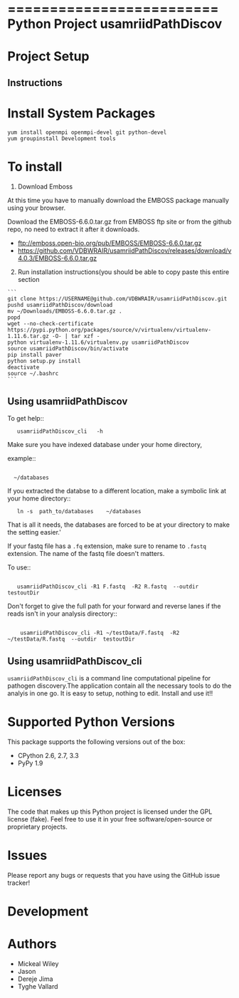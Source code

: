 =========================
 Python Project usamriidPathDiscov
=========================


Project Setup
=============

Instructions
------------

# Install System Packages

  ```
  yum install openmpi openmpi-devel git python-devel
  yum groupinstall Development tools
  ```
  
# To install

  1. Download Emboss

   At this time you have to manually download the EMBOSS package manually using your browser.
   
   Download the EMBOSS-6.6.0.tar.gz from EMBOSS ftp site or from the github repo, no need to extract it after it downloads.
   - ftp://emboss.open-bio.org/pub/EMBOSS/EMBOSS-6.6.0.tar.gz
   - https://github.com/VDBWRAIR/usamriidPathDiscov/releases/download/v4.0.3/EMBOSS-6.6.0.tar.gz

  2. Run installation instructions(you should be able to copy paste this entire section

    ```
    git clone https://USERNAME@github.com/VDBWRAIR/usamriidPathDiscov.git
    pushd usamriidPathDiscov/download
    mv ~/Downloads/EMBOSS-6.6.0.tar.gz .
    popd
    wget --no-check-certificate https://pypi.python.org/packages/source/v/virtualenv/virtualenv-1.11.6.tar.gz -O- | tar xzf -
    python virtualenv-1.11.6/virtualenv.py usamriidPathDiscov
    source usamriidPathDiscov/bin/activate
    pip install paver
    python setup.py install
    deactivate
    source ~/.bashrc
    ```

Using  usamriidPathDiscov
------------------------

To get help::
```
   usamriidPathDiscov_cli   -h 
```
Make sure you have indexed database under your  home directory,

example::
```
   
  ~/databases
  ```

If you extracted the databse to a  different location, make a symbolic link at your home directory::

```
   ln -s  path_to/databases    ~/databases
   ```

That is all it needs, the databases are forced to be at your directory
to make the setting easier.'

If your fastq file has a `.fq` extension, make sure to rename to `.fastq` extension. The name of the fastq file doesn't matters.



To use::

```

   usamriidPathDiscov_cli -R1 F.fastq  -R2 R.fastq  --outdir  testoutDir 

```

Don't forget to give the full path for your forward and reverse lanes if the reads isn't in your analysis directory::
```

    usamriidPathDiscov_cli -R1 ~/testData/F.fastq  -R2 ~/testData/R.fastq  --outdir  testoutDir

```

Using  usamriidPathDiscov_cli
---------

``usamriidPathDiscov_cli`` is a command line computational pipeline for pathogen discovery.The application contain all the necessary tools to do the analyis in one go. It is easy to setup, nothing to edit. Install and use it!!



Supported Python Versions
=========================

This package  supports the following versions out of the box:

* CPython 2.6, 2.7, 3.3
* PyPy 1.9


Licenses
========

The code that makes up this Python project is licensed under the GPL license (fake). Feel free to use it in your free software/open-source or proprietary projects.

Issues
======

Please report any bugs or requests that you have using the GitHub issue tracker!

Development
===========

Authors
=======

* Mickeal Wiley
* Jason
* Dereje Jima
* Tyghe Vallard
